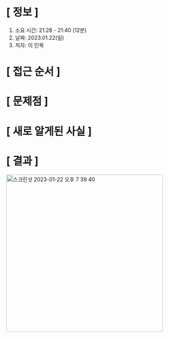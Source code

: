 # **[ 정보 ]**
1. 소요 시간: 21:28 - 21:40 (12분)
2. 날짜: 2023.01.22(일)
3. 저자: 이 인복

# **[ 접근 순서 ]**

# **[ 문제점 ]**

# **[ 새로 알게된 사실 ]**

# **[ 결과 ]**       
<img width="418" alt="스크린샷 2023-01-22 오후 7 39 40" src="https://user-images.githubusercontent.com/59809278/213911735-b9c8273e-6978-4c58-a5c0-8728825167fe.png">
